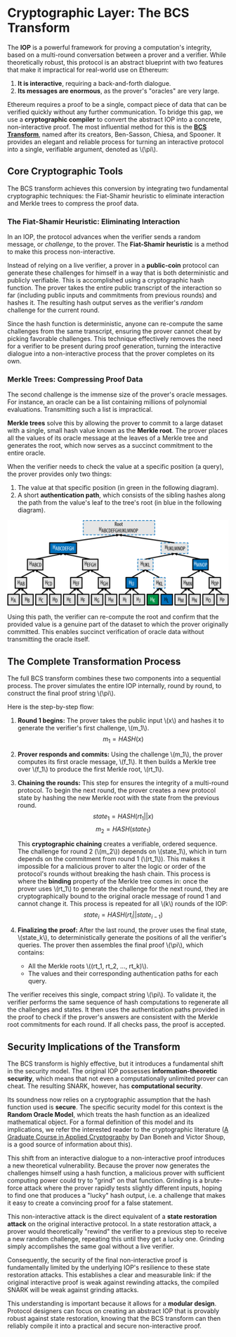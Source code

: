 # Cryptographic Layer: The BCS Transform

The **IOP** is a powerful framework for proving a computation's integrity, based on a multi-round conversation between a prover and a verifier. While theoretically robust, this protocol is an abstract blueprint with two features that make it impractical for real-world use on Ethereum:
1.  **It is interactive**, requiring a back-and-forth dialogue.
2.  **Its messages are enormous**, as the prover's "oracles" are very large.

Ethereum requires a proof to be a single, compact piece of data that can be verified quickly without any further communication. To bridge this gap, we use a **cryptographic compiler** to convert the abstract IOP into a concrete, non-interactive proof. The most influential method for this is the [**BCS Transform**](https://eprint.iacr.org/2016/116), named after its creators, Ben-Sasson, Chiesa, and Spooner. It provides an elegant and reliable process for turning an interactive protocol into a single, verifiable argument, denoted as \\(\pi\\).

## Core Cryptographic Tools

The BCS transform achieves this conversion by integrating two fundamental cryptographic techniques: the Fiat-Shamir heuristic to eliminate interaction and Merkle trees to compress the proof data.

### The Fiat-Shamir Heuristic: Eliminating Interaction

In an IOP, the protocol advances when the verifier sends a random message, or *challenge*, to the prover. The **Fiat-Shamir heuristic** is a method to make this process non-interactive.

Instead of relying on a live verifier, a prover in a **public-coin** protocol can generate these challenges for himself in a way that is both deterministic and publicly verifiable. This is accomplished using a cryptographic hash function. The prover takes the entire public transcript of the interaction so far (including public inputs and commitments from previous rounds) and hashes it. The resulting hash output serves as the verifier's *random* challenge for the current round.

Since the hash function is deterministic, anyone can re-compute the same challenges from the same transcript, ensuring the prover cannot cheat by picking favorable challenges. This technique effectively removes the need for a verifier to be present during proof generation, turning the interactive dialogue into a non-interactive process that the prover completes on its own.

### Merkle Trees: Compressing Proof Data

The second challenge is the immense size of the prover's oracle messages. For instance, an oracle can be a list containing millions of polynomial evaluations. Transmitting such a list is impractical.

**Merkle trees** solve this by allowing the prover to commit to a large dataset with a single, small hash value known as the **Merkle root**. The prover places all the values of its oracle message at the leaves of a Merkle tree and generates the root, which now serves as a succinct commitment to the entire oracle.

When the verifier needs to check the value at a specific position (a query), the prover provides only two things:
1.  The value at that specific position (in green in the following diagram).
2.  A short **authentication path**, which consists of the sibling hashes along the path from the value's leaf to the tree's root (in blue in the following diagram).

![Merkle Tree](images/merkle_tree.png)

Using this path, the verifier can re-compute the root and confirm that the provided value is a genuine part of the dataset to which the prover originally committed. This enables succinct verification of oracle data without transmitting the oracle itself.

## The Complete Transformation Process

The full BCS transform combines these two components into a sequential process. The prover simulates the entire IOP internally, round by round, to construct the final proof string \\(\pi\\).

Here is the step-by-step flow:

1.  **Round 1 begins:** The prover takes the public input \\(x\\) and hashes it to generate the verifier's first challenge, \\(m_1\\).
    $$m_1 = HASH(x)$$

2.  **Prover responds and commits:** Using the challenge \\(m_1\\), the prover computes its first oracle message, \\(f_1\\). It then builds a Merkle tree over \\(f_1\\) to produce the first Merkle root, \\(rt_1\\).

3.  **Chaining the rounds:** This step for ensures the integrity of a multi-round protocol. To begin the next round, the prover creates a new protocol state by hashing the new Merkle root with the state from the previous round.
    $$state_1 = HASH(rt_1 || x)$$
    $$m_2 = HASH(state_1)$$

    This **cryptographic chaining** creates a verifiable, ordered sequence. The challenge for round 2 (\\(m_2\\)) depends on \\(state_1\\), which in turn depends on the commitment from round 1 (\\(rt_1\\)). This makes it impossible for a malicious prover to alter the logic or order of the protocol's rounds without breaking the hash chain. This process is where the **binding** property of the Merkle tree comes in: once the prover uses \\(rt_1\\) to generate the challenge for the next round, they are cryptographically bound to the original oracle message of round 1 and cannot change it. This process is repeated for all \\(k\\) rounds of the IOP:
    $$state_i = HASH(rt_i || state_{i-1})$$

4.  **Finalizing the proof:** After the last round, the prover uses the final state, \\(state_k\\), to deterministically generate the positions of all the verifier's queries. The prover then assembles the final proof \\(\pi\\), which contains:
    * All the Merkle roots \\((rt_1, rt_2, ..., rt_k)\\).
    * The values and their corresponding authentication paths for each query.

The verifier receives this single, compact string \\(\pi\\). To validate it, the verifier performs the same sequence of hash computations to regenerate all the challenges and states. It then uses the authentication paths provided in the proof to check if the prover's answers are consistent with the Merkle root commitments for each round. If all checks pass, the proof is accepted.

## Security Implications of the Transform

The BCS transform is highly effective, but it introduces a fundamental shift in the security model. The original IOP possesses **information-theoretic security**, which means that not even a computationally unlimited prover can cheat. The resulting SNARK, however, has **computational security**.

Its soundness now relies on a cryptographic assumption that the hash function used is **secure**. The specific security model for this context is the **Random Oracle Model**, which treats the hash function as an idealized mathematical object. For a formal definition of this model and its implications, we refer the interested reader to the cryptographic literature ([A Graduate Course in Applied Cryptography](https://toc.cryptobook.us/) by Dan Boneh and Victor Shoup, is a good source of information about this).

This shift from an interactive dialogue to a non-interactive proof introduces a new theoretical vulnerability. Because the prover now generates the challenges himself using a hash function, a malicious prover with sufficient computing power could try to "grind" on that function. Grinding is a brute-force attack where the prover rapidly tests slightly different inputs, hoping to find one that produces a "lucky" hash output, i.e. a challenge that makes it easy to create a convincing proof for a false statement.

This non-interactive attack is the direct equivalent of a **state restoration attack** on the original interactive protocol. In a state restoration attack, a prover would theoretically "rewind" the verifier to a previous step to receive a new random challenge, repeating this until they get a lucky one. Grinding simply accomplishes the same goal without a live verifier.

Consequently, the security of the final non-interactive proof is fundamentally limited by the underlying IOP's resilience to these state restoration attacks. This establishes a clear and measurable link: if the original interactive proof is weak against rewinding attacks, the compiled SNARK will be weak against grinding attacks.

This understanding is important because it allows for a **modular design**. Protocol designers can focus on creating an abstract IOP that is provably robust against state restoration, knowing that the BCS transform can then reliably compile it into a practical and secure non-interactive proof.
